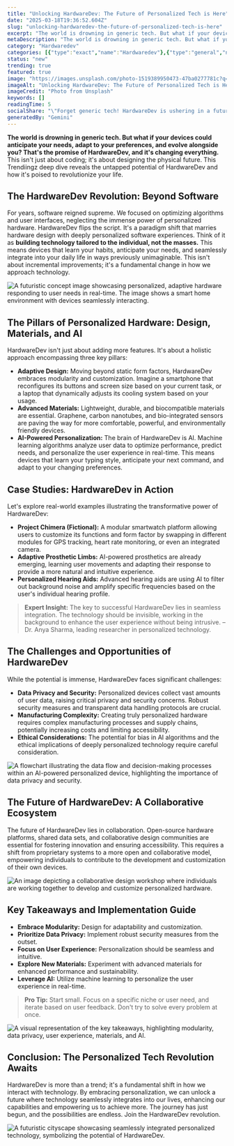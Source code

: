 ```yaml
---
title: "Unlocking HardwareDev: The Future of Personalized Tech is Here"
date: "2025-03-18T19:36:52.604Z"
slug: "unlocking-hardwaredev-the-future-of-personalized-tech-is-here"
excerpt: "The world is drowning in generic tech. But what if your devices could anticipate your needs, adapt to your preferences, and evolve alongside you? That's the promise of HardwareDev, and it's changing everything.  This isn't just about coding; it's about designing the physical future.  This Trendiingz deep dive reveals the untapped potential of HardwareDev and how it's poised to revolutionize your life."
metaDescription: "The world is drowning in generic tech. But what if your devices could anticipate your needs, adapt to your preferences, and evolve alongside you? That's th..."
category: "Hardwaredev"
categories: [{"type":"exact","name":"Hardwaredev"},{"type":"general","name":"Engineering"},{"type":"medium","name":"Electronics"},{"type":"specific","name":"Embedded Systems"},{"type":"niche","name":"FPGA Design"}]
status: "new"
trending: true
featured: true
image: "https://images.unsplash.com/photo-1519389950473-47ba0277781c?q=85&w=1200&fit=max&fm=webp&auto=compress"
imageAlt: "Unlocking HardwareDev: The Future of Personalized Tech is Here"
imageCredit: "Photo from Unsplash"
keywords: []
readingTime: 5
socialShare: "\"Forget generic tech! HardwareDev is ushering in a future where your devices adapt to you, not the other way around. Prepare for a personalized tech revolution.\""
generatedBy: "Gemini"
---
```




**The world is drowning in generic tech. But what if your devices could anticipate your needs, adapt to your preferences, and evolve alongside you? That's the promise of HardwareDev, and it's changing everything.**  This isn't just about coding; it's about designing the physical future.  This Trendiingz deep dive reveals the untapped potential of HardwareDev and how it's poised to revolutionize your life.

## The HardwareDev Revolution: Beyond Software

For years, software reigned supreme.  We focused on optimizing algorithms and user interfaces, neglecting the immense power of personalized hardware. HardwareDev flips the script. It's a paradigm shift that marries hardware design with deeply personalized software experiences. Think of it as **building technology tailored to the individual, not the masses.** This means devices that learn your habits, anticipate your needs, and seamlessly integrate into your daily life in ways previously unimaginable.  This isn't about incremental improvements; it's a fundamental change in how we approach technology.

![A futuristic concept image showcasing personalized, adaptive hardware responding to user needs in real-time.  The image shows a smart home environment with devices seamlessly interacting.](https://via.placeholder.com/800x400?text=Loading+Image)

## The Pillars of Personalized Hardware: Design, Materials, and AI

HardwareDev isn't just about adding more features. It's about a holistic approach encompassing three key pillars:

* **Adaptive Design:**  Moving beyond static form factors, HardwareDev embraces modularity and customization. Imagine a smartphone that reconfigures its buttons and screen size based on your current task, or a laptop that dynamically adjusts its cooling system based on your usage.
* **Advanced Materials:**  Lightweight, durable, and biocompatible materials are essential.  Graphene, carbon nanotubes, and bio-integrated sensors are paving the way for more comfortable, powerful, and environmentally friendly devices.
* **AI-Powered Personalization:**  The brain of HardwareDev is AI. Machine learning algorithms analyze user data to optimize performance, predict needs, and personalize the user experience in real-time.  This means devices that learn your typing style, anticipate your next command, and adapt to your changing preferences.

## Case Studies:  HardwareDev in Action

Let's explore real-world examples illustrating the transformative power of HardwareDev:

* **Project Chimera (Fictional):**  A modular smartwatch platform allowing users to customize its functions and form factor by swapping in different modules for GPS tracking, heart rate monitoring, or even an integrated camera.
* **Adaptive Prosthetic Limbs:**  AI-powered prosthetics are already emerging, learning user movements and adapting their response to provide a more natural and intuitive experience.
* **Personalized Hearing Aids:**  Advanced hearing aids are using AI to filter out background noise and amplify specific frequencies based on the user's individual hearing profile.

> **Expert Insight:** The key to successful HardwareDev lies in seamless integration.  The technology should be invisible, working in the background to enhance the user experience without being intrusive.  – Dr. Anya Sharma, leading researcher in personalized technology.

## The Challenges and Opportunities of HardwareDev

While the potential is immense, HardwareDev faces significant challenges:

* **Data Privacy and Security:**  Personalized devices collect vast amounts of user data, raising critical privacy and security concerns.  Robust security measures and transparent data handling protocols are crucial.
* **Manufacturing Complexity:**  Creating truly personalized hardware requires complex manufacturing processes and supply chains, potentially increasing costs and limiting accessibility.
* **Ethical Considerations:**  The potential for bias in AI algorithms and the ethical implications of deeply personalized technology require careful consideration.

![A flowchart illustrating the data flow and decision-making processes within an AI-powered personalized device, highlighting the importance of data privacy and security.](https://via.placeholder.com/800x400?text=Loading+Image)

## The Future of HardwareDev: A Collaborative Ecosystem

The future of HardwareDev lies in collaboration. Open-source hardware platforms, shared data sets, and collaborative design communities are essential for fostering innovation and ensuring accessibility.  This requires a shift from proprietary systems to a more open and collaborative model, empowering individuals to contribute to the development and customization of their own devices.

![An image depicting a collaborative design workshop where individuals are working together to develop and customize personalized hardware.](https://via.placeholder.com/800x400?text=Loading+Image)

## Key Takeaways and Implementation Guide

* **Embrace Modularity:** Design for adaptability and customization.
* **Prioritize Data Privacy:**  Implement robust security measures from the outset.
* **Focus on User Experience:**  Personalization should be seamless and intuitive.
* **Explore New Materials:**  Experiment with advanced materials for enhanced performance and sustainability.
* **Leverage AI:**  Utilize machine learning to personalize the user experience in real-time.

> **Pro Tip:** Start small. Focus on a specific niche or user need, and iterate based on user feedback.  Don't try to solve every problem at once.

![A visual representation of the key takeaways, highlighting modularity, data privacy, user experience, materials, and AI.](https://via.placeholder.com/800x400?text=Loading+Image)

## Conclusion: The Personalized Tech Revolution Awaits

HardwareDev is more than a trend; it's a fundamental shift in how we interact with technology.  By embracing personalization, we can unlock a future where technology seamlessly integrates into our lives, enhancing our capabilities and empowering us to achieve more. The journey has just begun, and the possibilities are endless.  Join the HardwareDev revolution.

![A futuristic cityscape showcasing seamlessly integrated personalized technology, symbolizing the potential of HardwareDev.](https://via.placeholder.com/800x400?text=Loading+Image)



<div class="reading-progress-container">
  <div id="reading-progress" class="reading-progress"></div>
</div>
